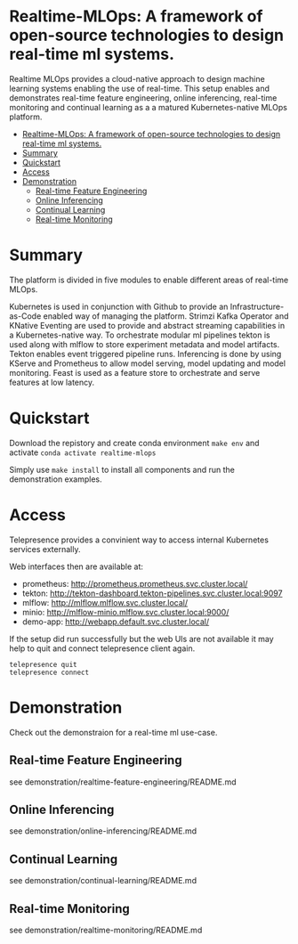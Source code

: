 # Realtime-MLOps: A framework of open-source technologies to design real-time ml systems.

Realtime MLOps provides a cloud-native approach to design machine learning systems enabling the use of real-time.
This setup enables and demonstrates real-time feature engineering, online inferencing, real-time monitoring and continual learning as a a matured Kubernetes-native MLOps platform. 

- [Realtime-MLOps: A framework of open-source technologies to design real-time ml systems.](#realtime-mlops-a-framework-of-open-source-technologies-to-design-real-time-ml-systems)
- [Summary](#summary)
- [Quickstart](#quickstart)
- [Access](#access)
- [Demonstration](#demonstration)
  - [Real-time Feature Engineering](#real-time-feature-engineering)
  - [Online Inferencing](#online-inferencing)
  - [Continual Learning](#continual-learning)
  - [Real-time Monitoring](#real-time-monitoring)

# Summary

The platform is divided in five modules to enable different areas of real-time MLOps. 

Kubernetes is used in conjunction with Github to provide an Infrastructure-as-Code enabled way of managing the platform.
Strimzi Kafka Operator and KNative Eventing are used to provide and abstract streaming capabilities in a Kubernetes-native way.
To orchestrate modular ml pipelines tekton is used along with mlflow to store experiment metadata and model artifacts. Tekton enables event triggered pipeline runs.
Inferencing is done by using KServe and Prometheus to allow model serving, model updating and model monitoring. 
Feast is used as a feature store to orchestrate and serve features at low latency. 

# Quickstart
Download the repistory and create conda environment
`make env`
and activate
`conda activate realtime-mlops`

Simply use `make install` to install all components and run the demonstration examples.

# Access
Telepresence provides a convinient way to access internal Kubernetes services externally. 

Web interfaces then are available at:
- prometheus: http://prometheus.prometheus.svc.cluster.local/
- tekton: http://tekton-dashboard.tekton-pipelines.svc.cluster.local:9097
- mlflow: http://mlflow.mlflow.svc.cluster.local/
- minio: http://mlflow-minio.mlflow.svc.cluster.local:9000/
- demo-app: http://webapp.default.svc.cluster.local/

If the setup did run successfully but the web UIs are not available it may help to quit and connect telepresence client again.
```
telepresence quit
telepresence connect
```

# Demonstration
Check out the demonstraion for a real-time ml use-case.

## Real-time Feature Engineering
see demonstration/realtime-feature-engineering/README.md

## Online Inferencing
see demonstration/online-inferencing/README.md

## Continual Learning
see demonstration/continual-learning/README.md

## Real-time Monitoring
see demonstration/realtime-monitoring/README.md